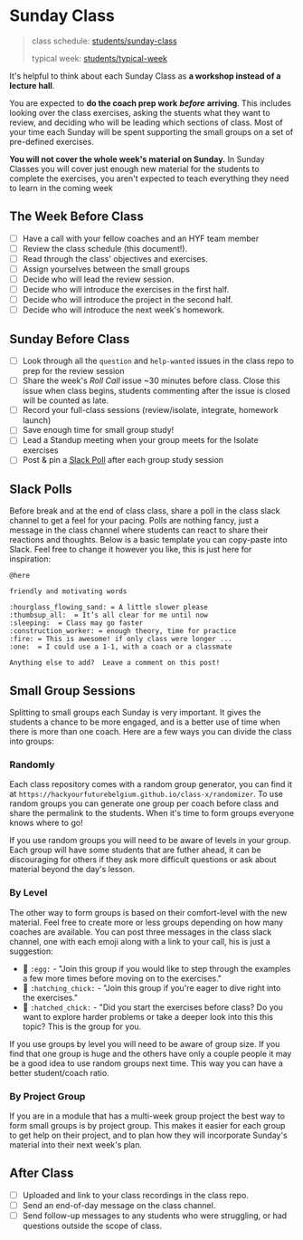 # Sunday Class

> class schedule: [students/sunday-class](../students/sunday-class/)
>
> typical week: [students/typical-week](../students/typical-week.md)

It's helpful to think about each Sunday Class as **a workshop instead of a lecture hall**.

You are expected to **do the coach prep work** _**before**_ **arriving**. This includes looking over the class exercises, asking the stuents what they want to review, and deciding who will be leading which sections of class. Most of your time each Sunday will be spent supporting the small groups on a set of pre-defined exercises.

**You will not cover the whole week's material on Sunday.** In Sunday Classes you will cover just enough new material for the students to complete the exercises, you aren't expected to teach everything they need to learn in the coming week

## The Week Before Class

- [ ] Have a call with your fellow coaches and an HYF team member
- [ ] Review the class schedule \(this document!\).
- [ ] Read through the class' objectives and exercises.
- [ ] Assign yourselves between the small groups
- [ ] Decide who will lead the review session.
- [ ] Decide who will introduce the exercises in the first half.
- [ ] Decide who will introduce the project in the second half.
- [ ] Decide who will introduce the next week's homework.

## Sunday Before Class

- [ ] Look through all the `question` and `help-wanted` issues in the class repo to prep for the review session
- [ ] Share the week's _Roll Call_ issue ~30 minutes before class. Close this issue when class begins, students commenting after the issue is closed will be counted as late.
- [ ] Record your full-class sessions \(review/isolate, integrate, homework launch\)
- [ ] Save enough time for small group study!
- [ ] Lead a Standup meeting when your group meets for the Isolate exercises
- [ ] Post & pin a [Slack Poll](sunday-class.md#slack-poll) after each group study session

## Slack Polls

Before break and at the end of class class, share a poll in the class slack channel to get a feel for your pacing. Polls are nothing fancy, just a message in the class channel where students can react to share their reactions and thoughts. Below is a basic template you can copy-paste into Slack. Feel free to change it however you like, this is just here for inspiration:

```text
@here

friendly and motivating words

:hourglass_flowing_sand: = A little slower please
:thumbsup_all:  = It’s all clear for me until now
:sleeping:  = Class may go faster
:construction_worker: = enough theory, time for practice
:fire: = This is awesome! if only class were longer ...
:one:  = I could use a 1-1, with a coach or a classmate

Anything else to add?  Leave a comment on this post!
```

## Small Group Sessions

Splitting to small groups each Sunday is very important. It gives the students a chance to be more engaged, and is a better use of time when there is more than one coach. Here are a few ways you can divide the class into groups:

### Randomly

Each class repository comes with a random group generator, you can find it at `https://hackyourfuturebelgium.github.io/class-x/randomizer`. To use random groups you can generate one group per coach before class and share the permalink to the students. When it's time to form groups everyone knows where to go!

If you use random groups you will need to be aware of levels in your group. Each group will have some students that are futher ahead, it can be discouraging for others if they ask more difficult questions or ask about material beyond the day's lesson.

### By Level

The other way to form groups is based on their comfort-level with the new material. Feel free to create more or less groups depending on how many coaches are available. You can post three messages in the class slack channel, one with each emoji along with a link to your call, his is just a suggestion:

- 🥚 `:egg:` - "Join this group if you would like to step through the examples a few more times before moving on to the exercises."
- 🐣 `:hatching_chick:` - "Join this group if you're eager to dive right into the exercises."
- 🐥 `:hatched_chick:` - "Did you start the exercises before class? Do you want to explore harder problems or take a deeper look into this this topic? This is the group for you.

If you use groups by level you will need to be aware of group size. If you find that one group is huge and the others have only a couple people it may be a good idea to use random groups next time. This way you can have a better student/coach ratio.

### By Project Group

If you are in a module that has a multi-week group project the best way to form small groups is by project group. This makes it easier for each group to get help on their project, and to plan how they will incorporate Sunday's material into their next week's plan.

## After Class

- [ ] Uploaded and link to your class recordings in the class repo.
- [ ] Send an end-of-day message on the class channel.
- [ ] Send follow-up messages to any students who were struggling, or had questions outside the scope of class.
